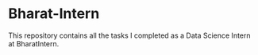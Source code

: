 # Bharat-Intern
This repository contains all the tasks I completed as a Data Science Intern at BharatIntern.
